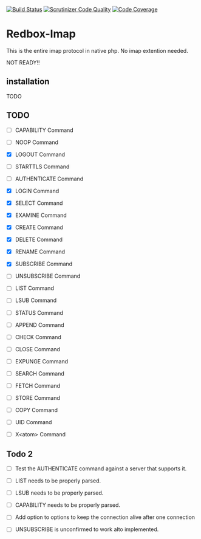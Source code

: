 [![Build Status](https://travis-ci.org/johnnymast/redbox-package-skeleton.svg?branch=master)](https://travis-ci.org/johnnymast/redbox-package-skeleton)
[![Scrutinizer Code Quality](https://scrutinizer-ci.com/g/johnnymast/redbox-package-skeleton/badges/quality-score.png?b=master)](https://scrutinizer-ci.com/g/johnnymast/redbox-package-skeleton/?branch=master)
[![Code Coverage](https://scrutinizer-ci.com/g/johnnymast/redbox-package-skeleton/badges/coverage.png?b=master)](https://scrutinizer-ci.com/g/johnnymast/redbox-package-skeleton/?branch=master)

# Redbox-Imap

This is the entire imap protocol in native php. No imap extention needed.
 
NOT READY!!

## installation 

TODO

## TODO

- [ ] CAPABILITY Command
- [ ] NOOP Command
- [x] LOGOUT Command
- [ ] STARTTLS Command
- [ ] AUTHENTICATE Command
- [x] LOGIN Command    
- [X] SELECT Command
- [X] EXAMINE Command   
- [X] CREATE Command
- [X] DELETE Command
- [X] RENAME Command
- [X] SUBSCRIBE Command  
- [ ] UNSUBSCRIBE Command 
- [ ] LIST Command   
- [ ] LSUB Command   
- [ ] STATUS Command 
- [ ] APPEND Command 
- [ ] CHECK Command    
- [ ] CLOSE Command    
- [ ] EXPUNGE Command   
- [ ] SEARCH Command 
- [ ] FETCH Command    
- [ ] STORE Command    
- [ ] COPY Command
- [ ] UID Command    
- [ ] X\<atom\> Command   


## Todo 2

- [ ] Test the AUTHENTICATE command against a server that supports it.
- [ ] LIST needs to be properly parsed.
- [ ] LSUB needs to be properly parsed.
- [ ] CAPABILITY needs to be properly parsed.
- [ ] Add option to options to keep the connection alive after one connection
- [ ] UNSUBSCRIBE is unconfirmed to work alto implemented.


